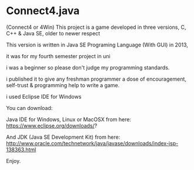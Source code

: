 # Connect4.java
(Connect4 or 4Win) This project is a game developed in three versions, C, C++ &amp; Java SE, older to newer respect

This version is written in Java SE Programing Language (With GUI) in 2013,

it was for my fourth semester project in uni

i was a beginner so please don't judge my programming standards.

i published it to give any freshman programmer a dose of encouragement, self-trust & programming help to write a game.

i used Eclipse IDE for Windows

You can download:

Java IDE for Windows, Linux or MacOSX from here: 
https://www.eclipse.org/downloads/?

And JDK (Java SE Development Kit) from here: 
http://www.oracle.com/technetwork/java/javase/downloads/index-jsp-138363.html

Enjoy.
